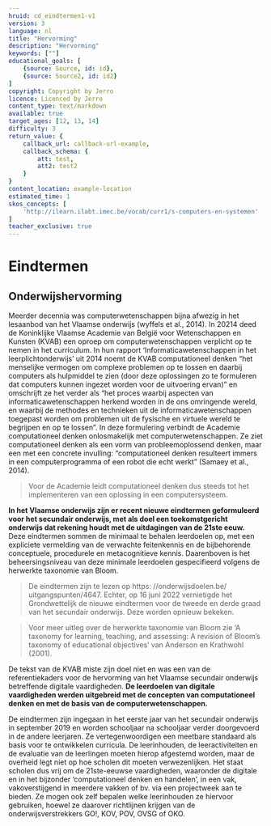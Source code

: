 ```yaml
---
hruid: cd_eindtermen1-v1
version: 3
language: nl
title: "Hervorming"
description: "Hervorming"
keywords: [""]
educational_goals: [
    {source: Source, id: id}, 
    {source: Source2, id: id2}
]
copyright: Copyright by Jerro
licence: Licenced by Jerro
content_type: text/markdown
available: true
target_ages: [12, 13, 14]
difficulty: 3
return_value: {
    callback_url: callback-url-example,
    callback_schema: {
        att: test,
        att2: test2
    }
}
content_location: example-location
estimated_time: 1
skos_concepts: [
    'http://ilearn.ilabt.imec.be/vocab/curr1/s-computers-en-systemen'
]
teacher_exclusive: true
---
```


# Eindtermen

## Onderwijshervorming

Meerder decennia was computerwetenschappen bijna afwezig in het lesaanbod van het Vlaamse onderwijs (wyffels et al., 2014). In 20214 deed de Koninklijke
Vlaamse Academie van België voor Wetenschappen en Kunsten (KVAB) een oproep om computerwetenschappen verplicht op te nemen in het curriculum. In hun
rapport ‘Informaticawetenschappen in het leerplichtonderwijs’ uit 2014 noemt de KVAB computationeel denken “het menselijke vermogen om complexe problemen
op te lossen en daarbij computers als hulpmiddel te zien (door deze oplossingen zo te formuleren dat computers kunnen ingezet worden voor de uitvoering ervan)” en
omschrijft ze het verder als “het proces waarbij aspecten van informaticawetenschappen herkend worden in de ons omringende wereld, en waarbij de methodes
en technieken uit de informaticawetenschappen toegepast worden om problemen uit de fysische en virtuele wereld te begrijpen en op te lossen”. In deze formulering
verbindt de Academie computationeel denken onlosmakelijk met computerwetenschappen. Ze ziet computationeel denken als een vorm van probleemoplossend
denken, maar een met een concrete invulling: “computationeel denken resulteert immers in een computerprogramma of een robot die echt werkt” (Samaey et al., 2014).

> Voor de Academie leidt computationeel denken dus steeds tot het implementeren van een oplossing in een computersysteem.

**In het Vlaamse onderwijs zijn er recent nieuwe eindtermen geformuleerd voor het secundair onderwijs, met als doel een toekomstgericht onderwijs dat rekening houdt met de uitdagingen van de 21ste eeuw.** Deze eindtermen sommen de minimaal te behalen leerdoelen op, met een expliciete vermelding van de verwachte feitenkennis
en de bijbehorende conceptuele, procedurele en metacognitieve kennis. Daarenboven is het beheersingsniveau van deze minimale leerdoelen gespecifieerd volgens de herwerkte taxonomie van Bloom.

> De eindtermen zijn te lezen op https: //onderwijsdoelen.be/ uitgangspunten/4647. Echter, op 16 juni 2022 vernietigde het Grondwettelijk de nieuwe eindtermen voor de
tweede en derde graad van het secundair onderwijs. Deze worden opnieuw bekeken.

> Voor meer uitleg over de herwerkte taxonomie van Bloom zie  ‘A taxonomy for learning, teaching, and assessing: A revision of Bloom’s taxonomy of educational objectives’ van Anderson en Krathwohl (2001).

De tekst van de KVAB miste zijn doel niet en was een van de referentiekaders voor de hervorming van het Vlaamse secundair onderwijs betreffende digitale vaardigheden. **De leerdoelen van digitale vaardigheden werden uitgebreid met de concepten van computationeel denken en met de basis van de computerwetenschappen.**

De eindtermen zijn ingegaan in het eerste jaar van het secundair onderwijs in september 2019 en worden schooljaar na schooljaar verder doorgevoerd in de andere
leerjaren. Ze vertegenwoordigen een meetbare standaard als basis voor te ontwikkelen curricula. De leerinhouden, de leeractiviteiten en de evaluatie van de
leerlingen moeten hierop afgestemd worden, maar de overheid legt niet op hoe scholen dit moeten verwezenlijken.
Het staat scholen dus vrij om de 21ste-eeuwse vaardigheden, waaronder de digitale en in het bijzonder ‘computationeel denken en handelen’, in een vak, vakoverstijgend in meerdere vakken of bv. via een projectweek aan te bieden. Ze mogen ook zelf bepalen welke leerinhouden ze hiervoor gebruiken, hoewel ze daarover richtlijnen krijgen van de onderwijsverstrekkers GO!, KOV, POV, OVSG of OKO.
